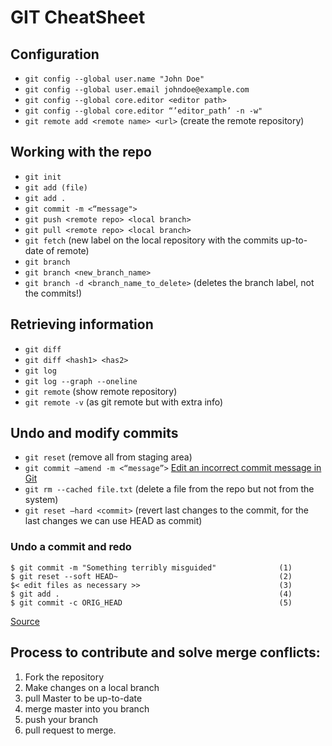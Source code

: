 # GIT CheatSheet
## Configuration
* `git config --global user.name "John Doe"`
* `git config --global user.email johndoe@example.com`
* `git config --global core.editor <editor path>`
* `git config --global core.editor “’editor_path’ -n -w"`
* `git remote add <remote name> <url>` (create the remote repository)

## Working with the repo
* `git init`
* `git add (file)`
* `git add .`
* `git commit -m <“message">`
* `git push <remote repo> <local branch>`
* `git pull <remote repo> <local branch>`
* `git fetch` (new label on the local repository with the commits up-to-date of remote)
* `git branch`
* `git branch <new_branch_name>`
* `git branch -d <branch_name_to_delete>` (deletes the branch label, not the commits!)

## Retrieving information
* `git diff`
* `git diff <hash1> <has2>`
* `git log`
* `git log --graph --oneline`
* `git remote` (show remote repository)
* `git remote -v` (as git remote but with extra info)

## Undo and modify commits
* `git reset` (remove all from staging area)
* `git commit —amend -m <“message”>` [Edit an incorrect commit message in Git](http://stackoverflow.com/questions/179123/edit-an-incorrect-commit-message-in-git)
* `git rm --cached file.txt` (delete a file from the  repo but not from the system)
* `git reset —hard <commit>` (revert last changes to the commit, for the last changes we can use HEAD as commit)

### Undo a commit and redo
```
$ git commit -m "Something terribly misguided"              (1)
$ git reset --soft HEAD~                                    (2)
$< edit files as necessary >>                               (3)
$ git add .                                                 (4)
$ git commit -c ORIG_HEAD                                   (5)
```
[Source](http://stackoverflow.com/questions/927358/how-do-you-undo-the-last-commit)

## Process to contribute and solve merge conflicts:
1. Fork the repository
2. Make changes on a local branch
3. pull Master to be up-to-date
4. merge master into you branch
5. push your branch
6. pull request to merge.
